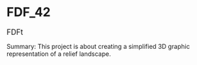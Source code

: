 # FDF_42
<p><big>FDFt</big></p>
Summary: This project is about creating a simplified 3D graphic representation of a relief landscape.
